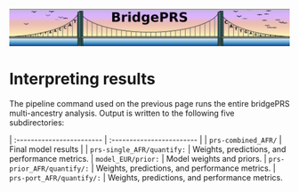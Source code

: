 ![Screenshot](img/slim/quikstart_logo3.png)

# Interpreting results 

The pipeline command used on the previous page runs the entire bridgePRS multi-ancestry 
analysis. Output is written to the following five subdirectories:  


| :------------------------  | :------------------------ |
| `prs-combined_AFR/`        | Final model results |
| `prs-single_AFR/quantify:` |  Weights, predictions, and performance metrics. 
| `model_EUR/prior:`         | Model weights and priors. 
| `prs-prior_AFR/quantify/:` |  Weights, predictions, and performance metrics. 
| `prs-port_AFR/quantify/:`  | Weights, predictions, and performance metrics. 




